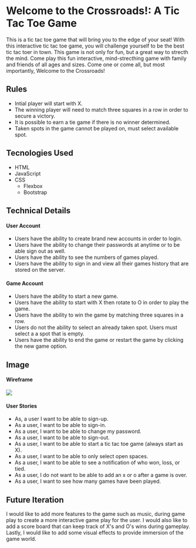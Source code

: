 # Welcome to the Crossroads!: A Tic Tac Toe Game
  This is a tic tac toe game that will bring you to the edge of your seat!
  With this interactive tic tac toe game, you will challenge yourself to be the
  best tic tac toer in town. This game is not only for fun, but a great way to
  strecth the mind. Come play this fun interactive, mind-strecthing game with
  family and friends of all ages and sizes. Come one or come all, but most
  importantly, Welcome to the Crossroads!
## Rules
- Intial player will start with X.
- The winning player will need to match three squares in a row in order to
  secure a victory.
- It is possible to earn a tie game if there is no winner determined.
- Taken spots in the game cannot be played on, must select available spot.
## Tecnologies Used
- HTML
- JavaScript
- CSS
   + Flexbox
   + Bootstrap
## Technical Details
#### User Account
- Users have the ability to create brand new accounts in order to login.
- Users have the ability to change their passwords at anytime or to be able sign
  out as well.
- Users have the ability to see the numbers of games played.
- Users have the ability to sign in and view all their games history that are
  stored on the server.
#### Game Account
- Users have the ability to start a new game.
- Users have the ability to start with X then rotate to O in order to play the
  game.
- Users have the ability to win the game by matching three squares in a row.
- Users do not the ability to select an already taken spot. Users must select a
  a spot that is empty.
- Users have the ability to end the game or restart the game by clicking the
  new game option.
## Image
#### Wireframe
![](https://media.git.generalassemb.ly/user/30432/files/8afb3200-e84f-11ea-8aa3-f9a012450609)
#### User Stories
- As, a user I want to be able to sign-up.
- As a user, I want to be able to sign-in.
- As a user, I want to be able to change my password.
- As a user, I want to be able to sign-out.
- As a user, I want to be able to start a tic tac toe game (always start as X).
- As a user, I want to be able to only select open spaces.
- As a user, I want to be able to see a notification of who won, loss, or tied.
- As a user, I do not want to be able to add an x or o after a game is over.
- As a user, I want to see how many games have been played.
## Future Iteration
I would like to add more features to the game such as music, during game play to
create a more interactive game play for the user. I would also like to add a
score board that can keep track of X's and O's wins during gameplay. Lastly,
I would like to add some visual effects to provide immersion of the game world.
